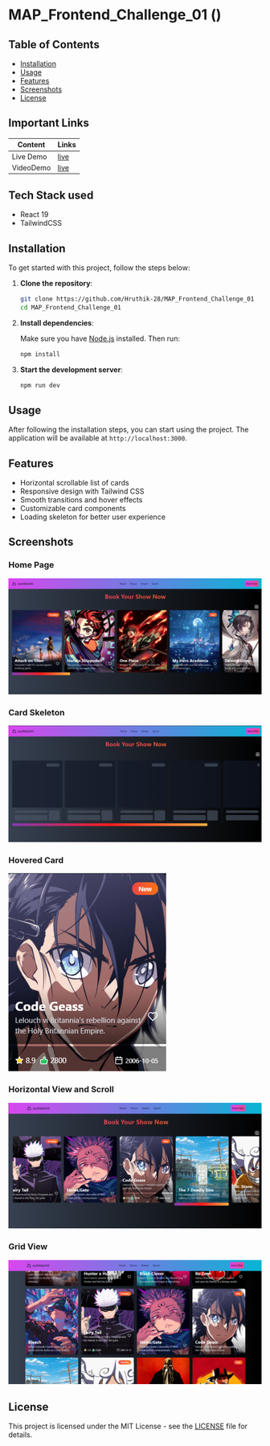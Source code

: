 # MAP_Frontend_Challenge_01 ()

## Table of Contents

-   [Installation](#installation)
-   [Usage](#usage)
-   [Features](#features)
-   [Screenshots](#screenshots)
-   [License](#license)

## Important Links

| Content   | Links                                  |
| --------- | -------------------------------------- |
| Live Demo | [live](https://book-it-pi.vercel.app/) |
| VideoDemo | [live](https://youtu.be/Fkq4UGvuYhs)   |

## Tech Stack used
- React 19
- TailwindCSS

## Installation

To get started with this project, follow the steps below:

1. **Clone the repository**:

    ```sh
    git clone https://github.com/Hruthik-28/MAP_Frontend_Challenge_01
    cd MAP_Frontend_Challenge_01
    ```

2. **Install dependencies**:

    Make sure you have [Node.js](https://nodejs.org/) installed. Then run:

    ```sh
    npm install
    ```

3. **Start the development server**:

    ```sh
    npm run dev
    ```

## Usage

After following the installation steps, you can start using the project. The application will be available at `http://localhost:3000`.

## Features

-   Horizontal scrollable list of cards
-   Responsive design with Tailwind CSS
-   Smooth transitions and hover effects
-   Customizable card components
-   Loading skeleton for better user experience

## Screenshots

### Home Page

![Home Page](./public/screenshots/screenshot1.png)

### Card Skeleton

![Card Component](./public/screenshots/screenshot2.png)

### Hovered Card

![Card Component](./public/screenshots/screenshot3.png)

### Horizontal View and Scroll

![Card Component](./public/screenshots/screenshot4.png)

### Grid View

![Card Component](./public/screenshots/screenshot5.png)

## License

This project is licensed under the MIT License - see the [LICENSE](LICENSE) file for details.
